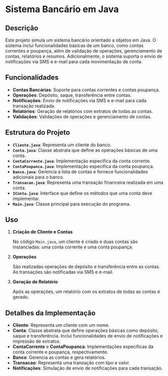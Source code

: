 # Sistema Bancário em Java

## Descrição

Este projeto simula um sistema bancário orientado a objetos em Java. O sistema inclui funcionalidades básicas de um banco, como contas correntes e poupança, além de validação de operações, gerenciamento de contas, relatórios e resumos. Adicionalmente, o sistema suporta o envio de notificações via SMS e e-mail para cada movimentação de conta.

## Funcionalidades

- **Contas Bancárias**: Suporte para contas correntes e contas poupança.
- **Operações**: Depósito, saque, transferência entre contas.
- **Notificações**: Envio de notificações via SMS e e-mail para cada transação realizada.
- **Relatórios**: Geração de relatórios com extratos de todas as contas.
- **Validações**: Validações de operações e gerenciamento de contas.

## Estrutura do Projeto

- **`Cliente.java`**: Representa um cliente do banco.
- **`Conta.java`**: Classe abstrata que define as operações básicas de uma conta.
- **`ContaCorrente.java`**: Implementação específica da conta corrente.
- **`ContaPoupanca.java`**: Implementação específica da conta poupança.
- **`Banco.java`**: Gerencia a lista de contas e fornece funcionalidades adicionais para o banco.
- **`Transacao.java`**: Representa uma transação financeira realizada em uma conta.
- **`IConta.java`**: Interface que define os métodos que uma conta deve implementar.
- **`Main.java`**: Classe principal para execução do programa.


## Uso

1. **Criação de Cliente e Contas**

    No código `Main.java`, um cliente é criado e duas contas são instanciadas: uma conta corrente e uma conta poupança.

2. **Operações**

    São realizadas operações de depósito e transferência entre as contas. As transações são notificadas via SMS e e-mail.

3. **Geração de Relatório**

    Após as operações, um relatório com os extratos de todas as contas é gerado.

## Detalhes da Implementação

- **Cliente**: Representa um cliente com um nome.
- **Conta**: Classe abstrata que define operações básicas como depósito, saque e transferência. Inclui funcionalidades de envio de notificações e impressão de extratos.
- **ContaCorrente** e **ContaPoupanca**: Implementações específicas da conta corrente e poupança, respectivamente.
- **Banco**: Gerencia as contas e gera relatórios.
- **Transacao**: Representa uma transação com tipo e valor.
- **Notificações**: Simulação de envio de notificações para cada transação.





